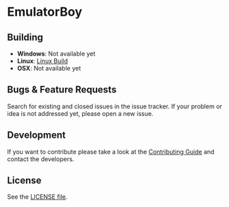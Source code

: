 EmulatorBoy
==============

## Building

* __Windows__: Not available yet 
* __Linux__: [Linux Build](https://github.com/citra-emu/citra/wiki/Building-For-Linux)
* __OSX__: Not available yet

## Bugs & Feature Requests

Search for existing and closed issues in the issue tracker. If your problem or idea is not addressed yet,
please open a new issue.

## Development

If you want to contribute please take a look at the [Contributing Guide](.github/CONTRIBUTING.md) and
contact the developers.

## License

See the [LICENSE file](LICENSE).
